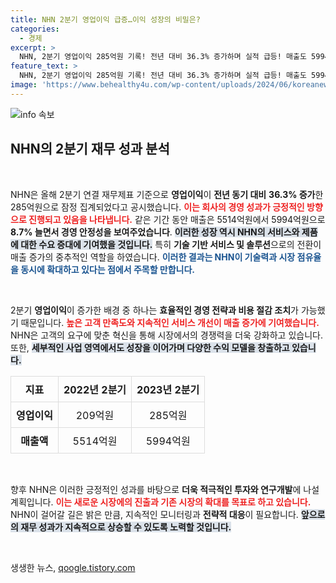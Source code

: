 ```yaml
---
title: NHN 2분기 영업이익 급증…이익 성장의 비밀은?
categories:
  - 경제
excerpt: >
  NHN, 2분기 영업이익 285억원 기록! 전년 대비 36.3% 증가하며 실적 급등! 매출도 5994억원으로 8.7% 상승, 이들의 성장 비결은 무엇일까? 클릭해서 알아보세요!
feature_text: >
  NHN, 2분기 영업이익 285억원 기록! 전년 대비 36.3% 증가하며 실적 급등! 매출도 5994억원으로 8.7% 상승, 이들의 성장 비결은 무엇일까? 클릭해서 알아보세요!
image: 'https://www.behealthy4u.com/wp-content/uploads/2024/06/koreanews.jpg'
---
```


<p><img src="https://www.behealthy4u.com/wp-content/uploads/2024/06/koreanews.jpg" alt="info 속보" /></p>

<h2 data-ke-size="size26">NHN의 2분기 재무 성과 분석</h2>

<p data-ke-size="size16">&nbsp;</p>

<p>NHN은 올해 2분기 연결 재무제표 기준으로 <strong>영업이익</strong>이 <strong>전년 동기 대비</strong> <strong>36.3% 증가</strong>한 285억원으로 잠정 집계되었다고 공시했습니다. <b><span style="color: #ee2323;">이는 회사의 경영 성과가 긍정적인 방향으로 진행되고 있음을 나타냅니다.</span></b> 같은 기간 동안 매출은 5514억원에서 5994억원으로 <strong>8.7% 늘면서 경영 안정성을 보여주었습니다</strong>. <b><span style="background-color: #21538527;">이러한 성장 역시 NHN의 서비스와 제품에 대한 수요 증대에 기여했을 것입니다.</span></b> 특히 <strong>기술 기반 서비스 및 솔루션</strong>으로의 전환이 매출 증가의 중추적인 역할을 하였습니다. <b><span style="color: #1a5490;">이러한 결과는 NHN이 기술력과 시장 점유율을 동시에 확대하고 있다는 점에서 주목할 만합니다.</span></b></p>

<p data-ke-size="size16">&nbsp;</p>

<p>2분기 <strong>영업이익</strong>이 증가한 배경 중 하나는 <strong>효율적인 경영 전략과 비용 절감 조치</strong>가 가능했기 때문입니다. <b><span style="color: #ee2323;">높은 고객 만족도와 지속적인 서비스 개선이 매출 증가에 기여했습니다.</span></b> NHN은 고객의 요구에 맞춘 혁신을 통해 시장에서의 경쟁력을 더욱 강화하고 있습니다. 또한, <b><span style="background-color: #21538527;">세부적인 사업 영역에서도 성장을 이어가며 다양한 수익 모델을 창출하고 있습니다.</span></b> </p>

<table style="width: 100%; border-collapse: collapse;">
<tr style="text-align: center;">
<td style="border: 1px solid #ddd; padding: 8px;"><b>지표</b></td>
<td style="border: 1px solid #ddd; padding: 8px;"><b>2022년 2분기</b></td>
<td style="border: 1px solid #ddd; padding: 8px;"><b>2023년 2분기</b></td>
</tr>
<tr style="text-align: center;">
<td style="border: 1px solid #ddd; padding: 8px;"><b>영업이익</b></td>
<td style="border: 1px solid #ddd; padding: 8px;">209억원</td>
<td style="border: 1px solid #ddd; padding: 8px;">285억원</td>
</tr>
<tr style="text-align: center;">
<td style="border: 1px solid #ddd; padding: 8px;"><b>매출액</b></td>
<td style="border: 1px solid #ddd; padding: 8px;">5514억원</td>
<td style="border: 1px solid #ddd; padding: 8px;">5994억원</td>
</tr>
</table>

<p data-ke-size="size16">&nbsp;</p>

<p>향후 NHN은 이러한 긍정적인 성과를 바탕으로 <strong>더욱 적극적인 투자와 연구개발</strong>에 나설 계획입니다. <b><span style="color: #ee2323;">이는 새로운 시장에의 진출과 기존 시장의 확대를 목표로 하고 있습니다.</span></b> NHN이 걸어갈 길은 밝은 만큼, 지속적인 모니터링과 <strong>전략적 대응</strong>이 필요합니다. <b><span style="background-color: #21538527;">앞으로의 재무 성과가 지속적으로 상승할 수 있도록 노력할 것입니다.</span></b> </p>

<p data-ke-size="size16">&nbsp;</p>
생생한 뉴스, <a href="https://qoogle.tistory.com" rel="dofollow">qoogle.tistory.com</a>


